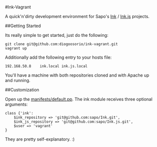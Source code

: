 #Ink-Vagrant

A quick'n'dirty development environment for Sapo's [Ink][1] / [Ink.js][2] projects.

##Getting Started

Its really simple to get started, just do the following:

    git clone git@github.com:diogoosorio/ink-vagrant.git
    vagrant up

Additionally add the following entry to your hosts file:

    192.168.50.8    ink.local ink.js.local

You'll have a machine with both repositories cloned and with Apache up and running.

##Customization

Open up the [manifests/default.pp][3]. The ink module receives three optional arguments:

    class {'ink':
        $ink_repository => 'git@github.com:sapo/Ink.git',
        $ink_js_repository => 'git@github.com:sapo/Ink.js.git',
        $user => 'vagrant'
    }

They are pretty self-explanatory. :)


  [1]: https://github.com/sapo/Ink
  [2]: https://github.com/sapo/Ink.js
  [3]: https://github.com/diogoosorio/ink-vagrant/blob/master/manifests/default.pp
